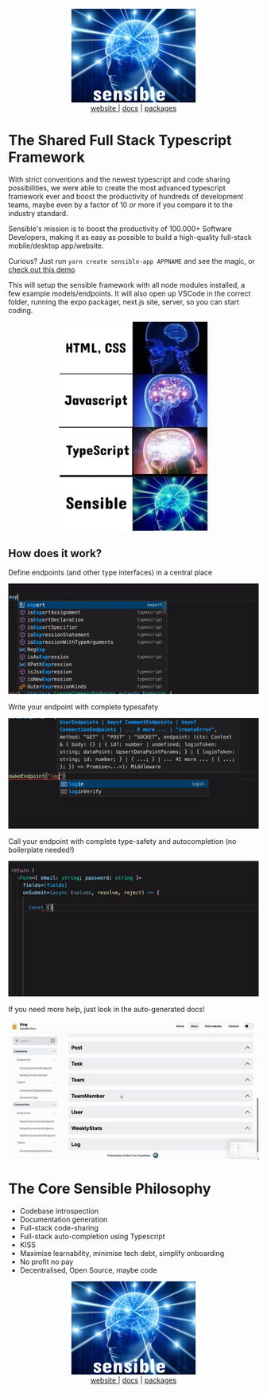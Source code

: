 <p align="center">
<a href="https://www.sensibleframework.co" target="_blank">
<img src="./assets/icon2.png" width="250" /><br />
website
</a> |
<a href="https://github.com/Code-From-Anywhere/sensible/tree/main/docs">docs</a> | <a href="https://github.com/Code-From-Anywhere/sensible/tree/main/packages">packages</a>
</p>



# The Shared Full Stack Typescript Framework

With strict conventions and the newest typescript and code sharing possibilities, we were able to create the most advanced typescript framework ever and boost the productivity of hundreds of development teams, maybe even by a factor of 10 or more if you compare it to the industry standard.

Sensible's mission is to boost the productivity of 100.000+ Software Developers, making it as easy as possible to build a high-quality full-stack mobile/desktop app/website.

Curious? Just run `yarn create sensible-app APPNAME` and see the magic, or [check out this demo](https://www.youtube.com/watch?v=tL1tcWEgQNo)

This will setup the sensible framework with all node modules installed, a few example models/endpoints. It will also open up VSCode in the correct folder, running the expo packager, next.js site, server, so you can start coding.

<p align="center">
  <img src="./assets/sensible-meme2.png" width="300" />
</p>

## How does it work?

Define endpoints (and other type interfaces) in a central place

![define](./assets/define-gif2.gif)

Write your endpoint with complete typesafety

![makeEndpoint](./assets/makeEndpoint-gif2.gif)

Call your endpoint with complete type-safety and autocompletion (no boilerplate needed!)

![api](./assets/api-gif2.gif)

If you need more help, just look in the auto-generated docs!

![docs](./assets/docs-gif2.gif)

# The Core Sensible Philosophy

- Codebase introspection
- Documentation generation
- Full-stack code-sharing
- Full-stack auto-completion using Typescript
- KISS
- Maximise learnability, minimise tech debt, simplify onboarding
- No profit no pay
- Decentralised, Open Source, maybe code

<p align="center">
<a href="https://www.sensibleframework.co" target="_blank">
<img src="./assets/icon2.png" width="250" /><br />
website
</a> |
<a href="https://github.com/Code-From-Anywhere/sensible/tree/main/docs">docs</a> | <a href="https://github.com/Code-From-Anywhere/sensible/tree/main/packages">packages</a>
</p>